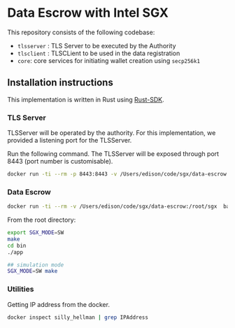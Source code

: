 # Data Escrow with Intel SGX

This repository consists of the following codebase:
* `tlsserver` : TLS Server to be executed by the Authority
* `tlsclient` : TLSCLient to be used in the data registration
* `core`: core services for initiating wallet creation using `secp256k1`


## Installation instructions

This implementation is written in Rust using [Rust-SDK](https://github.com/apache/incubator-teaclave-sgx-sdk).


### TLS Server

TLSServer will be operated by the authority. For this implementation, we provided a listening port for the TLSServer.

Run the following command. The TLSServer will be exposed through port 8443 (port number is customisable).

```bash
docker run -ti --rm -p 8443:8443 -v /Users/edison/code/sgx/data-escrow:/root/sgx baiduxlab/sgx-rust
```

### Data Escrow

```bash
docker run -ti --rm -v /Users/edison/code/sgx/data-escrow:/root/sgx  baiduxlab/sgx-rust
```

From the root directory:
```bash
export SGX_MODE=SW
make
cd bin
./app 

## simulation mode 
SGX_MODE=SW make
```

### Utilities

Getting IP address from the docker.

```bash
docker inspect silly_hellman | grep IPAddress
```